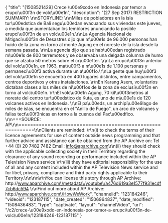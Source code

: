 {
    "title": "[1508521429] Crece \u00e9xodo en Indonesia por temor a erupci\u00f3n de volc\u00e1n",
    "description": "(27 Sep 2017) RESTRICTION SUMMARY: \r\nSTORYLINE: \r\nMiles de pobladores en la isla tur\u00edstica de Bali segu\u00edan evacuando sus viviendas este jueves, a medida que aumentaban los temblores anunciando la posible erupci\u00f3n de un volc\u00e1n.\r\nLa Agencia Nacional de Mitigaci\u00f3n de Desastres dijo que m\u00e1s de 96.000 personas han huido de la zona en torno al monte Agung en el noreste de la isla desde la semana pasada. \r\nLa agencia dijo que se hab\u00edan registrado m\u00e1s de 800 terremotos y se observaba una delgada columna de humo que se alzaba 50 metros sobre el cr\u00e1ter. \r\nLa erupci\u00f3n anterior del volc\u00e1n, en 1963, mat\u00f3 a m\u00e1s de 1.100 personas y permaneci\u00f3 activa durante un a\u00f1o.\r\nLa gente que huy\u00f3 del volc\u00e1n se encuentra en 400 lugares distintos, entre campamentos, centros deportivos y otras instalaciones. \r\nEn Karang Asem, voluntarios dictaban clases a los miles de ni\u00f1os de la zona de exclusi\u00f3n en torno al volc\u00e1n. \r\nEl volc\u00e1n Agung, 70 kil\u00f3metros al noreste del centro tur\u00edstico de Kuta, es uno de m\u00e1s de 120 volcanes activos en Indonesia. \r\nEl pa\u00eds, un archipi\u00e9lago de miles de islas, se encuentra en el \"Anillo de Fuego\", un arco de volcanes y fallas tect\u00f3nicas en torno a la cuenca del Pac\u00edfico. \r\n===SOURCE: AP\r\n===========================================================\r\nClients are reminded: \r\n(i) to check the terms of their licence agreements for use of content outside news programming and that further advice and assistance can be obtained from the AP Archive on: Tel +44 (0) 20 7482 7482 Email: info@aparchive.com\r\n(ii) they should check with the applicable collecting society in their Territory regarding the clearance of any sound recording or performance included within the AP Television News service \r\n(iii) they have editorial responsibility for the use of all and any content included within the AP Television News service and for libel, privacy, compliance and third party rights applicable to their Territory.\r\n\r\n\r\nYou can license this story through AP Archive: http:\/\/www.aparchive.com\/metadata\/youtube\/a476d619a3e1577f931ecdf7cb6dc594 \r\nFind out more about AP Archive: http:\/\/www.aparchive.com\/HowWeWork",
    "channelid": "123184246",
    "videoid": "123187115",
    "date_created": "1506964837",
    "date_modified": "1508436483",
    "type": "captivate",
    "layout": "channelVideo",
    "url": "\/c2\/crece-\u00e9xodo-en-indonesia-por-temor-a-erupci\u00f3n-de-volc\u00e1n\/123184246-123187115"
}